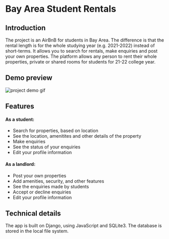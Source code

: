 # Bay Area Student Rentals
## Introduction
The project is an AirBnB for students in Bay Area. The difference is that the rental length is for the whole studying year (e.g. 2021-2022) instead of short-terms. It allows you to search for rentals, make enquiries and post your own properties. The platform allows any person to rent their whole properties, private or shared rooms for students for 21-22 college year.

## Demo preview
![project demo gif](student.gif)

## Features
#### As a student:
* Search for properties, based on location
* See the location, amenitites and other details of the property
* Make enquiries
* See the status of your enquiries
* Edit your profile information
#### As a landlord:
* Post your own properties
* Add amenities, security, and other features
* See the enquiries made by students
* Accept or decline enquiries
* Edit your profile information

## Technical details
The app is built on Django, using JavaScript and SQLite3. The database is stored in the local file system.



